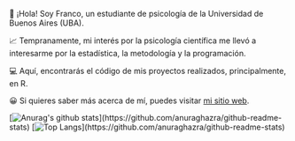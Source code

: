 👋 ¡Hola! Soy Franco, un estudiante de psicología de la Universidad de Buenos Aires (UBA).

📈 Tempranamente, mi interés por la psicología científica me llevó a interesarme por la estadística, la metodología y la programación. 

💻 Aquí, encontrarás el código de mis proyectos realizados, principalmente, en R.  

😀 Si quieres saber más acerca de mí, puedes visitar [mi sitio web](http://francosbenitez.netlify.app).  

[![Anurag's github stats](https://github-readme-stats.vercel.app/api?username=francosbenitez&show_icons=true&theme=dark&locale=es&style="max-width:100%;")](https://github.com/anuraghazra/github-readme-stats) [![Top Langs](https://github-readme-stats.vercel.app/api/top-langs/?username=francosbenitez&theme=dark&locale=es&style="max-width:100%;")](https://github.com/anuraghazra/github-readme-stats)





